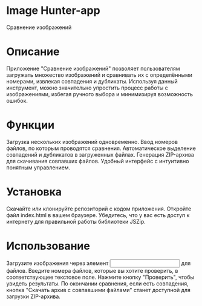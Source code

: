 # Image Hunter-app
Сравнение изображений
# Описание
Приложение "Сравнение изображений" позволяет пользователям загружать множество изображений и сравнивать их с определёнными номерами, извлекая совпадения и дубликаты. Используя данный инструмент, можно значительно упростить процесс работы с изображениями, избегая ручного выбора и минимизируя возможность ошибок.

# Функции
Загрузка нескольких изображений одновременно.
Ввод номеров файлов, по которым проводятся сравнения.
Автоматическое выделение совпадений и дубликатов в загруженных файлах.
Генерация ZIP-архива для скачивания совпавших файлов.
Удобный интерфейс с интуитивно понятным управлением.

# Установка

Скачайте или клонируйте репозиторий с кодом приложения.
Откройте файл index.html в вашем браузере.
Убедитесь, что у вас есть доступ к интернету для правильной работы библиотеки JSZip.

# Использование

Загрузите изображения через элемент <input> для файлов.
Введите номера файлов, которые вы хотите проверить, в соответствующее текстовое поле.
Нажмите кнопку "Проверить", чтобы увидеть результаты.
По окончании сравнения, если есть совпадения, кнопка "Скачать архив с совпавшими файлами" станет доступной для загрузки ZIP-архива.
